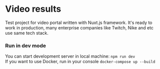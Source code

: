 # Video results
Test project for video portal written with Nuxt.js framework. It's ready to work in production,
many enterprise companies like Twitch, Nike and etc use same tech stack.<br>

### Run in dev mode
You can start development server in local machine: `npm run dev`<br>
If you want to use Docker, run in your console `docker-compose up --build`
